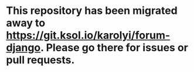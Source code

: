 # This repository has been migrated away to <https://git.ksol.io/karolyi/forum-django>. Please go there for issues or pull requests.
